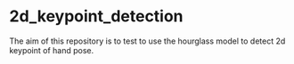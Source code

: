# 2d_keypoint_detection
The aim of this repository is to test to use the hourglass model to detect 2d keypoint of hand pose.

